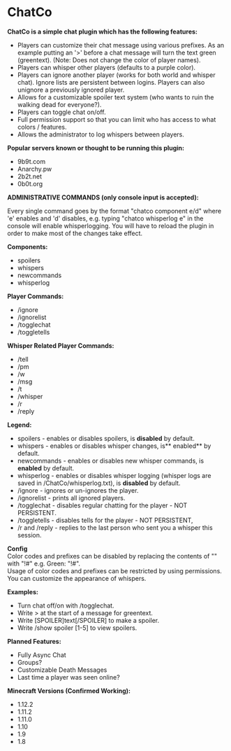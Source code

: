 # ChatCo

**ChatCo is a simple chat plugin which has the following features:**

- Players can customize their chat message using various prefixes. As an example putting an '>' before a chat message
  will turn the text green (greentext). (Note: Does not change the color of player names).
- Players can whisper other players (defaults to a purple color).
- Players can ignore another player (works for both world and whisper chat). Ignore lists are persistent between logins.
  Players can also unignore a previously ignored player.
- Allows for a customizable spoiler text system (who wants to ruin the walking dead for everyone?).
- Players can toggle chat on/off.
- Full permission support so that you can limit who has access to what colors / features.
- Allows the administrator to log whispers between players.

**Popular servers known or thought to be running this plugin:**

- 9b9t.com
- Anarchy.pw
- 2b2t.net
- 0b0t.org

**ADMINISTRATIVE COMMANDS (only console input is accepted):**

Every single command goes by the format "chatco component e/d" where 'e' enables and 'd' disables, e.g. typing "chatco
whisperlog e" in the console will enable whisperlogging. You will have to reload the plugin in order to make most of the
changes take effect.

**Components:**

- spoilers
- whispers
- newcommands
- whisperlog

**Player Commands:**

- /ignore
- /ignorelist
- /togglechat
- /toggletells

**Whisper Related Player Commands:**

- /tell
- /pm
- /w
- /msg
- /t
- /whisper
- /r
- /reply

**Legend:**

- spoilers - enables or disables spoilers, is **disabled** by default.
- whispers - enables or disables whisper changes, is** enabled** by default.
- newcommands - enables or disables new whisper commands, is **enabled** by default.
- whisperlog - enables or disables whisper logging (whisper logs are saved in /ChatCo/whisperlog.txt), is **disabled**
  by default.
- /ignore <player> - ignores or un-ignores the player.
- /ignorelist - prints all ignored players.
- /togglechat - disables regular chatting for the player - NOT PERSISTENT.
- /toggletells - disables tells for the player - NOT PERSISTENT,
- /r and /reply - replies to the last person who sent you a whisper this session.

**Config**\
Color codes and prefixes can be disabled by replacing the contents of "" with "!#" e.g. Green: "!#".\
Usage of color codes and prefixes can be restricted by using permissions.\
You can customize the appearance of whispers.

**Examples:**

- Turn chat off/on with /togglechat.
- Write > at the start of a message for greentext.
- Write [SPOILER]text[/SPOILER] to make a spoiler.
- Write /show spoiler [1-5] to view spoilers.

**Planned Features:**

- Fully Async Chat
- Groups?
- Customizable Death Messages
- Last time a player was seen online?

**Minecraft Versions (Confirmed Working):**

- 1.12.2
- 1.11.2
- 1.11.0
- 1.10
- 1.9
- 1.8
